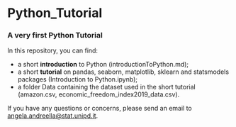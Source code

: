 # Python_Tutorial

### A very first Python Tutorial

In this repository, you can find:

  - a short **introduction** to Python (introductionToPython.md);
  - a short **tutorial** on pandas, seaborn, matplotlib, sklearn and statsmodels packages (Introduction to Python.ipynb);
  - a folder Data containing the dataset used in the short tutorial (amazon.csv, economic_freedom_index2019_data.csv).
  
If you have any questions or concerns, please send an email to angela.andreella@stat.unipd.it.
